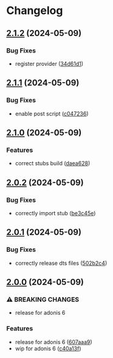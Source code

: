 # Changelog

## [2.1.2](https://github.com/StouderIO/adonis-geolite2/compare/v2.1.1...v2.1.2) (2024-05-09)


### Bug Fixes

* register provider ([34d61d1](https://github.com/StouderIO/adonis-geolite2/commit/34d61d13ed8d9e80cf9553aca1bfc3ba7690c82f))

## [2.1.1](https://github.com/StouderIO/adonis-geolite2/compare/v2.1.0...v2.1.1) (2024-05-09)


### Bug Fixes

* enable post script ([c047236](https://github.com/StouderIO/adonis-geolite2/commit/c047236ea74b2e4db04e67728d19e8065f4c1379))

## [2.1.0](https://github.com/StouderIO/adonis-geolite2/compare/v2.0.2...v2.1.0) (2024-05-09)


### Features

* correct stubs build ([daea628](https://github.com/StouderIO/adonis-geolite2/commit/daea628cbf91daf4f3638988598eabc661360bbf))

## [2.0.2](https://github.com/StouderIO/adonis-geolite2/compare/v2.0.1...v2.0.2) (2024-05-09)


### Bug Fixes

* correctly import stub ([be3c45e](https://github.com/StouderIO/adonis-geolite2/commit/be3c45e89008b8ba19d62d744719698eadf023ba))

## [2.0.1](https://github.com/StouderIO/adonis-geolite2/compare/v2.0.0...v2.0.1) (2024-05-09)


### Bug Fixes

* correctly release dts files ([502b2c4](https://github.com/StouderIO/adonis-geolite2/commit/502b2c4decbf2bcf90fb1cc5f2198e70caf2615c))

## [2.0.0](https://github.com/StouderIO/adonis-geolite2/compare/v1.0.2...v2.0.0) (2024-05-09)


### ⚠ BREAKING CHANGES

* release for adonis 6

### Features

* release for adonis 6 ([607aaa9](https://github.com/StouderIO/adonis-geolite2/commit/607aaa91bc4fcfa57b14da9226f8569eac249028))
* wip for adonis 6 ([c40a13f](https://github.com/StouderIO/adonis-geolite2/commit/c40a13fb7e1e5209d7b92cd968984f4ecddf1a25))
